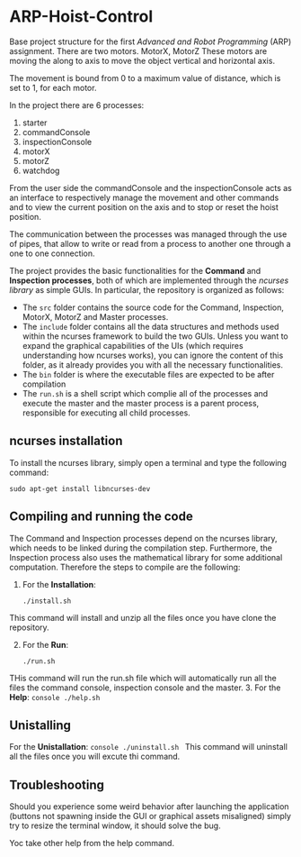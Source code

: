 # ARP-Hoist-Control
Base project structure for the first *Advanced and Robot Programming* (ARP) assignment.
There are two motors.
MotorX, MotorZ 
These motors are moving the along to axis to move the object vertical and horizontal axis.

The movement is bound from 0 to a maximum value of distance, which is set to 1, for each motor. 

In the project there are 6 processes: 

1) starter
2) commandConsole
3) inspectionConsole
4) motorX 
5) motorZ 
6) watchdog 

From the user side the commandConsole and the inspectionConsole acts as an interface to respectively manage the movement and other commands and to view the current position on the axis and to stop or reset the hoist position.

The communication between the processes was managed through the use of pipes, that allow to write or read from a process to another one
through a one to one connection.

The project provides the basic functionalities for the **Command** and **Inspection processes**, both of which are implemented through the *ncurses library* as simple GUIs. In particular, the repository is organized as follows:
- The `src` folder contains the source code for the Command, Inspection, MotorX, MotorZ and Master processes.
- The `include` folder contains all the data structures and methods used within the ncurses framework to build the two GUIs. Unless you want to expand the graphical capabilities of the UIs (which requires understanding how ncurses works), you can ignore the content of this folder, as it already provides you with all the necessary functionalities.
- The `bin` folder is where the executable files are expected to be after compilation
- The `run.sh` is a shell script which complie all of the processes and execute the master and the master process is a parent process, responsible for executing all child processes.

## ncurses installation
To install the ncurses library, simply open a terminal and type the following command:
```console
sudo apt-get install libncurses-dev
```



## Compiling and running the code
The Command and Inspection processes depend on the ncurses library, which needs to be linked during the compilation step. Furthermore, the Inspection process also uses the mathematical library for some additional computation. Therefore the steps to compile are the following:
1. For the **Installation**:

	 ```console
	./install.sh
	```
This command will install and unzip all the files once you have clone the repository.

2. For the **Run**:
         
	 ```console
	./run.sh
	```
THis command will run the run.sh file which will automatically run all the files the command console, inspection console and the master.
3. For the **Help**:
	```console
	./help.sh
	```
## Unistalling

For the **Unistallation**:
        ```console
	./uninstall.sh
	```
This command will uninstall all the files once you will excute thi command.



## Troubleshooting

Should you experience some weird behavior after launching the application (buttons not spawning inside the GUI or graphical assets misaligned) simply try to resize the terminal window, it should solve the bug.

Yoc take other help from the help command.
